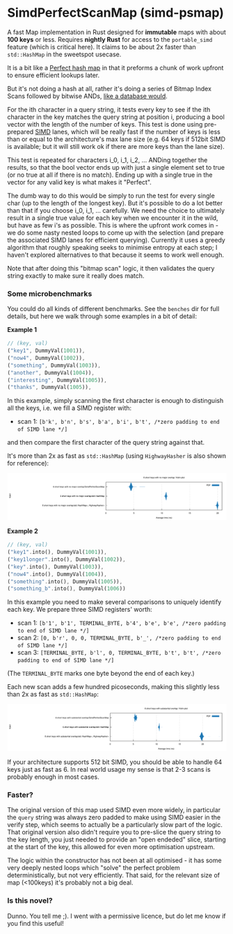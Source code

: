 # SimdPerfectScanMap (simd-psmap)

A fast Map implementation in Rust designed for **immutable** maps with about **100 keys** or less. Requires **nightly Rust** for
access to the `portable_simd` feature (which is critical here). It claims to be about 2x faster than `std::HashMap` in the
sweetspot usecase.

It is a bit like a [Perfect hash map](https://en.wikipedia.org/wiki/Perfect_hash_function) in that it preforms a chunk of work upfront to ensure efficient lookups later.

But it's not doing a hash at all, rather it's doing a series of Bitmap Index Scans followed by bitwise ANDs, 
[like a database would](https://www.postgresql.org/docs/current/indexes-bitmap-scans.html).  
 
For the ith character in a query string, it tests every key to see if the ith character in the key matches the query string at
position i, producing a bool vector with the length of the number of keys. This test is done using pre-prepared
[SIMD](https://en.wikipedia.org/wiki/Single_instruction,_multiple_data) lanes, 
which will be really fast if the number of keys is less than or equal to the architecture's max lane size (e.g. 64 keys if
512bit SIMD is available; but it will still work ok if there are more keys than the lane size).

This test is repeated for characters i_0, i_1, i_2, ... ANDing together the results, so that the bool vector ends up with just a
single element set to true (or no true at all if there is no match). Ending up with a single true in the vector for any valid key is what makes it "Perfect".
 
The dumb way to do this would be simply to run the test for every single char (up to the length of the longest key). But it's
possible to do a lot better than that if you choose i_0, i_1, ... carefully. We need the choice to ultimately result in a single
true value for each key when we encounter it in the wild, but have as few i's as possible.  This is where the upfront work comes
in - we do some nasty nested loops to come up with the selection (and prepare the associated SIMD lanes for efficient 
querying).  Currently it uses a greedy algorithm that roughly speaking seeks to minimise entropy at each step; 
I haven't explored alternatives to that because it seems to work well enough.
 
Note that after doing this "bitmap scan" logic, it then validates the query string exactly to make sure it really does match. 

### Some microbenchmarks

You could do all kinds of different benchmarks. See the `benches` dir for full details, but here we walk through some examples 
in a bit of detail:

**Example 1**

```rust
// (key, val)
("key1", DummyVal(1001)),
("now4", DummyVal(1002)),
("something", DummyVal(1003)),
("another", DummyVal(1004)),
("interesting", DummyVal(1005)),
("thanks", DummyVal(1005)),
```

In this example, simply scanning the first character is enough to distinguish all the keys, i.e. we fill a SIMD register with: 

* scan 1: `[b'k', b'n', b's', b'a', b'i', b't', /*zero padding to end of SIMD lane */]`

and then compare the first character of the query string against that.

It's more than 2x as fast as `std::HashMap` (using `HighwayHasher` is also shown for reference):

![Alt text](docs/violin1.svg)

**Example 2**

```rust
// (key, val)
("key1".into(), DummyVal(1001)),
("key1longer".into(), DummyVal(1002)),
("key".into(), DummyVal(1003)),
("now4".into(), DummyVal(1004)),
("something".into(), DummyVal(1005)),
("something_b".into(), DummyVal(1006))
```

In this example you need to make several comparisons to uniquely identify each key. We prepare three SIMD registers' worth:

* scan 1: `[b'1', b'1', TERMINAL_BYTE, b'4', b'e', b'e', /*zero padding to end of SIMD lane */]`
* scan 2: `[0, b'r', 0, 0, TERMINAL_BYTE, b'_', /*zero padding to end of SIMD lane */]`
* scan 3: `[TERMINAL_BYTE, b'l', 0, TERMINAL_BYTE, b't', b't', /*zero padding to end of SIMD lane */]`

(The `TERMINAL_BYTE` marks one byte beyond the end of each key.)

Each new scan adds a few hundred picoseconds, making this slightly less than 2x as fast as `std::HashMap`:

![Alt text](docs/violin2.svg)

If your architecture supports 512 bit SIMD, you should be able to handle 64 keys just as fast as 6. In real world usage my
sense is that 2-3 scans is probably enough in most cases.

### Faster?

The original version of this map used SIMD even more widely, in particular the `query` string was always zero padded to make using SIMD easier in the verify step, which seems to actually be a particularly slow part of the logic. That original version
also didn't require you to pre-slice the query string to the key length, you just needed to provide an "open endeded" slice,
starting at the start of the key, this allowed for even more optimisation upstream.

The logic within the constructor has not been at all optimised - it has some very deeply nested loops which "solve" the perfect
problem deterministically, but not very efficiently. That said, for the relevant size of map (<100keys) it's probably not a big deal.


### Is this novel?

Dunno. You tell me ;). I went with a permissive licence, but do let me know if you find this useful!

